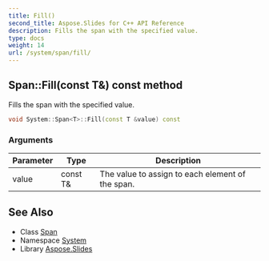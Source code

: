 ```yaml
---
title: Fill()
second_title: Aspose.Slides for C++ API Reference
description: Fills the span with the specified value.
type: docs
weight: 14
url: /system/span/fill/
---
```

## Span::Fill(const T\&) const method


Fills the span with the specified value.

```cpp
void System::Span<T>::Fill(const T &value) const
```


### Arguments

| Parameter | Type | Description |
| --- | --- | --- |
| value | const T\& | The value to assign to each element of the span. |

## See Also

* Class [Span](../)
* Namespace [System](../../)
* Library [Aspose.Slides](../../../)